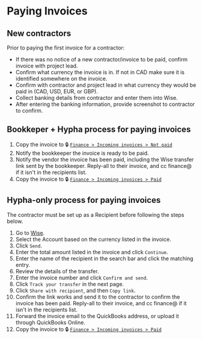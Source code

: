 # Paying Invoices


## New contractors

Prior to paying the first invoice for a contractor:
- If there was no notice of a new contractor/invoice to be paid, confirm invoice with project lead.
- Confirm what currency the invoice is in. If not in CAD make sure it is identified somewhere on the invoice.
- Confirm with contractor and project lead in what currency they would be paid in (CAD, USD, EUR, or GBP).
- Collect banking details from contractor and enter them into Wise.
- After entering the banking information, provide screenshot to contractor to confirm.

## Bookkeper + Hypha process for paying invoices

1. Copy the invoice to 🔒 [`Finance > Incoming invoices > Not paid`](https://drive.google.com/drive/folders/1YQOyihZKqNQklHFn_LNlUEqZt9wbp0kI)
2. Notify the bookkeeper the invoice is ready to be paid.
3. Notify the vendor the invoice has been paid, including the Wise transfer link sent by the bookkeeper. Reply-all to their invoice, and cc finance@ if it isn't in the recipients list.
4. Copy the invoice to 🔒 [`Finance > Incoming invoices > Paid`](https://drive.google.com/drive/folders/1qxUzIJYjPZYbIYHFQM3A79qZWjQ9xv-l)

## Hypha-only process for paying invoices

The contractor must be set up as a Recipient before following the steps below.

1. Go to [Wise](https://wise.com/home/).
2. Select the Account based on the currency listed in the invoice.
3. Click `Send`.
4. Enter the total amount listed in the invoice and click `Continue`.
5. Enter the name of the recipient in the search bar and click the matching entry.
6. Review the details of the transfer.
7. Enter the invoice number and click `Confirm and send`.
8. Click `Track your transfer` in the next page.
9. Click `Share with recipient`, and then `Copy link`.
10. Confirm the link works and send it to the contractor to confirm the invoice has been paid. Reply-all to their invoice, and cc finance@ if it isn't in the recipients list.
11. Forward the invoice email to the QuickBooks address, or upload it through QuickBooks Online.
12. Copy the invoice to 🔒 [`Finance > Incoming invoices > Paid`](https://drive.google.com/drive/folders/1qxUzIJYjPZYbIYHFQM3A79qZWjQ9xv-l)

